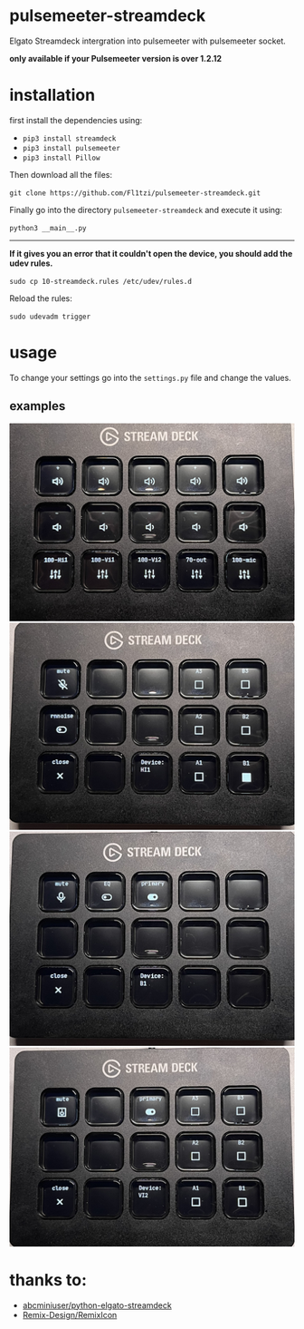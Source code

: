 # pulsemeeter-streamdeck
Elgato Streamdeck intergration into pulsemeeter with pulsemeeter socket.

**only available if your Pulsemeeter version is over 1.2.12**

# installation
first install the dependencies using:

- `pip3 install streamdeck`
- `pip3 install pulsemeeter`
- `pip3 install Pillow` 

Then download all the files:

`git clone https://github.com/Fl1tzi/pulsemeeter-streamdeck.git`

Finally go into the directory `pulsemeeter-streamdeck` and execute it using: 

`python3 __main__.py`


---

**If it gives you an error that it couldn't open the device, you should add the udev rules.**

`sudo cp 10-streamdeck.rules /etc/udev/rules.d`

Reload the rules:

`sudo udevadm trigger`

# usage
To change your settings go into the `settings.py` file and change the values.

## examples
![pic1](https://raw.githubusercontent.com/Fl1tzi/pictures/main/pic4-streamdeck.jpeg)
![pic2](https://raw.githubusercontent.com/Fl1tzi/pictures/main/pic2-streamdeck.jpeg)
![pic3](https://raw.githubusercontent.com/Fl1tzi/pictures/main/pic3-streamdeck.jpeg)
![pic4](https://raw.githubusercontent.com/Fl1tzi/pictures/main/pic1-streamdeck.jpeg)

# thanks to:
- [abcminiuser/python-elgato-streamdeck](https://github.com/abcminiuser/python-elgato-streamdeck)
- [Remix-Design/RemixIcon](https://github.com/Remix-Design/remixicon)
